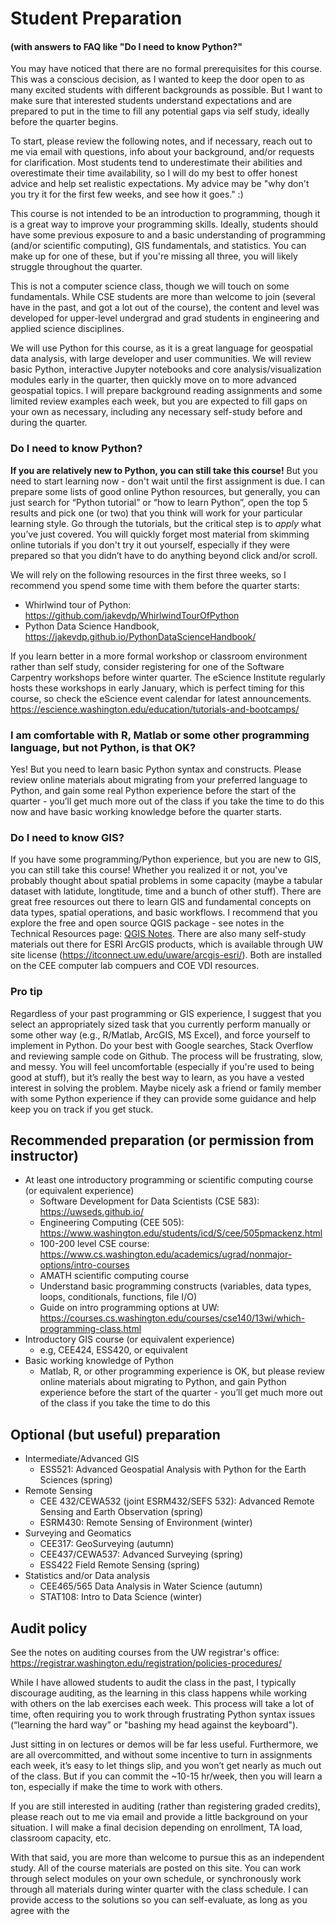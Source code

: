 # Student Preparation
#### (with answers to FAQ like "Do I need to know Python?"

You may have noticed that there are no formal prerequisites for this course. This was a conscious decision, as I wanted to keep the door open to as many excited students with different backgrounds as possible. But I want to make sure that interested students understand expectations and are prepared to put in the time to fill any potential gaps via self study, ideally before the quarter begins. 

To start, please review the following notes, and if necessary, reach out to me via email with questions, info about your background, and/or requests for clarification. Most students tend to underestimate their abilities and overestimate their time availability, so I will do my best to offer honest advice and help set realistic expectations. My advice may be "why don't you try it for the first few weeks, and see how it goes." :)  

This course is not intended to be an introduction to programming, though it is a great way to improve your programming skills. Ideally, students should have some previous exposure to and a basic understanding of programming (and/or scientific computing), GIS fundamentals, and statistics. You can make up for one of these, but if you're missing all three, you will likely struggle throughout the quarter. 

This is not a computer science class, though we will touch on some fundamentals. While CSE students are more than welcome to join (several have in the past, and got a lot out of the course), the content and level was developed for upper-level undergrad and grad students in engineering and applied science disciplines.

We will use Python for this course, as it is a great language for geospatial data analysis, with large developer and user communities. We will review basic Python, interactive Jupyter notebooks and core analysis/visualization modules early in the quarter, then quickly move on to more advanced geospatial topics. I will prepare background reading assignments and some limited review examples each week, but you are expected to fill gaps on your own as necessary, including any necessary self-study before and during the quarter. 

### Do I need to know Python?
**If you are relatively new to Python, you can still take this course!** But you need to start learning now - don't wait until the first assignment is due. I can prepare some lists of good online Python resources, but generally, you can just search for “Python tutorial” or “how to learn Python”, open the top 5 results and pick one (or two) that you think will work for your particular learning style. Go through the tutorials, but the critical step is to *apply* what you’ve just covered. You will quickly forget most material from skimming online tutorials if you don't try it out yourself, especially if they were prepared so that you didn’t have to do anything beyond click and/or scroll.

We will rely on the following resources in the first three weeks, so I recommend you spend some time with them before the quarter starts:
* Whirlwind tour of Python: https://github.com/jakevdp/WhirlwindTourOfPython
* Python Data Science Handbook, https://jakevdp.github.io/PythonDataScienceHandbook/

If you learn better in a more formal workshop or classroom environment rather than self study, consider registering for one of the Software Carpentry workshops before winter quarter. The eScience Institute regularly hosts these workshops in early January, which is perfect timing for this course, so check the eScience event calendar for latest announcements.  https://escience.washington.edu/education/tutorials-and-bootcamps/ 

### I am comfortable with R, Matlab or some other programming language, but not Python, is that OK?
Yes! But you need to learn basic Python syntax and constructs. Please review online materials about migrating from your preferred language to Python, and gain some real Python experience before the start of the quarter - you’ll get much more out of the class if you take the time to do this now and have basic working knowledge before the quarter starts.

### Do I need to know GIS?
If you have some programming/Python experience, but you are new to GIS, you can still take this course! Whether you realized it or not, you've probably thought about spatial problems in some capacity (maybe a tabular dataset with latidute, longtitude, time and a bunch of other stuff). There are great free resources out there to learn GIS and fundamental concepts on data types, spatial operations, and basic workflows.  I recommend that you explore the free and open source QGIS package - see notes in the Technical Resources page: [QGIS Notes](../qgis.md). There are also many self-study materials out there for ESRI ArcGIS products, which is available through UW site license (https://itconnect.uw.edu/uware/arcgis-esri/). Both are installed on the CEE computer lab compuers and COE VDI resources.

### Pro tip
Regardless of your past programming or GIS experience, I suggest that you select an appropriately sized task that you currently perform manually or some other way (e.g., R/Matlab, ArcGIS, MS Excel), and force yourself to implement in Python. Do your best with Google searches, Stack Overflow and reviewing sample code on Github. The process will be frustrating, slow, and messy. You will feel uncomfortable (especially if you're used to being good at stuff), but it’s really the best way to learn, as you have a vested interest in solving the problem. Maybe nicely ask a friend or family member with some Python experience if they can provide some guidance and help keep you on track if you get stuck. 

## Recommended preparation (or permission from instructor)
* At least one introductory programming or scientific computing course (or equivalent experience)
    * Software Development for Data Scientists (CSE 583): https://uwseds.github.io/
    * Engineering Computing (CEE 505): https://www.washington.edu/students/icd/S/cee/505pmackenz.html
    * 100-200 level CSE course: https://www.cs.washington.edu/academics/ugrad/nonmajor-options/intro-courses
    * AMATH scientific computing course
    * Understand basic programming constructs (variables, data types, loops, conditionals, functions, file I/O)
    * Guide on intro programming options at UW: https://courses.cs.washington.edu/courses/cse140/13wi/which-programming-class.html
* Introductory GIS course (or equivalent experience)
    * e.g, CEE424, ESS420, or equivalent
* Basic working knowledge of Python
    * Matlab, R, or other programming experience is OK, but please review online materials about migrating to Python, and gain Python experience before the start of the quarter - you’ll get much more out of the class if you take the time to do this

## Optional (but useful) preparation
* Intermediate/Advanced GIS
    * ESS521: Advanced Geospatial Analysis with Python for the Earth Sciences (spring)
* Remote Sensing
    * CEE 432/CEWA532 (joint ESRM432/SEFS 532): Advanced Remote Sensing and Earth Observation (spring)
    * ESRM430: Remote Sensing of Environment (winter)
* Surveying and Geomatics
    * CEE317: GeoSurveying (autumn)
    * CEE437/CEWA537: Advanced Surveying (spring)
    * ESS422 Field Remote Sensing (spring)
* Statistics and/or Data analysis
    * CEE465/565 Data Analysis in Water Science (autumn)
    * STAT108: Intro to Data Science (winter)

## Audit policy
See the notes on auditing courses from the UW registrar's office: https://registrar.washington.edu/registration/policies-procedures/

While I have allowed students to audit the class in the past, I typically discourage auditing, as the learning in this class happens while working with others on the lab exercises each week. This process will take a lot of time, often requiring you to work through frustrating Python syntax issues (“learning the hard way” or "bashing my head against the keyboard"). 

Just sitting in on lectures or demos will be far less useful. Furthermore, we are all overcommitted, and without some incentive to turn in assignments each week, it’s easy to let things slip, and you won’t get nearly as much out of the class. But if you can commit the ~10-15 hr/week, then you will learn a ton, especially if make the time to work with others.

If you are still interested in auditing (rather than registering graded credits), please reach out to me via email and provide a little background on your situation. I will make a final decision depending on enrollment, TA load, classroom capacity, etc. 

With that said, you are more than welcome to pursue this as an independent study. All of the course materials are posted on this site. You can work through select modules on your own schedule, or synchronously work through all materials during winter quarter with the class schedule. I can provide access to the solutions so you can self-evaluate, as long as you agree with the 
